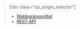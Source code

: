 > [!div class="op_single_selector"]
> * [Webbgränssnittet](../articles/hdinsight/hdinsight-hadoop-manage-ambari.md)
> * [REST-API](../articles/hdinsight/hdinsight-hadoop-manage-ambari-rest-api.md)
> 
> 

